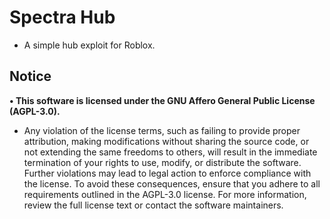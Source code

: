 # Spectra Hub
- A simple hub exploit for Roblox.
## Notice
**• This software is licensed under the GNU Affero General Public License (AGPL-3.0).**

- Any violation of the license terms, such as failing to provide proper attribution, making modifications without sharing the source code, or not extending the same freedoms to others, will result in the immediate termination of your rights to use, modify, or distribute the software. Further violations may lead to legal action to enforce compliance with the license. To avoid these consequences, ensure that you adhere to all requirements outlined in the AGPL-3.0 license. For more information, review the full license text or contact the software maintainers.
